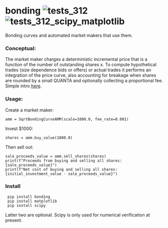 # bonding   ![tests_312](https://github.com/microprediction/bonding/workflows/tests_312/badge.svg) ![tests_312_scipy_matplotlib](https://github.com/microprediction/bonding/workflows/tests_312_scipy_matplotlib/badge.svg)
Bonding curves and automated market makers that use them. 

### Conceptual:
The market maker charges a deterministic incremental price that is a function of the number of outstanding shares x. To compute hypothetical trades (size dependence bids or offers) or actual trades it performs an integration of the price curve, also accounting for breakage when shares are rounded by a small QUANTA and optionally collecting a proportional fee. Simple intro [here](https://www.linkedin.com/pulse/bonding-curves-new-frontier-decentralized-finance-andrea-dal-mas-4zq3f/). 

### Usage:

Create a market maker:

    amm = SqrtBondingCurveAMM(scale=1000.0, fee_rate=0.001)

Invest $1000:

    shares = amm.buy_value(1000.0)

Then sell out:
    
    sale_proceeds_value = amm.sell_shares(shares)
    print(f"Proceeds from buying and selling all shares: {sale_proceeds_value}")
    print(f"Net cost of buying and selling all shares: {initial_investment_value - sale_proceeds_value}")


### Install

     pip install bonding
     pip install matplotlib
     pip install scipy 

Latter two are optional. Scipy is only used for numerical verification at present. 

